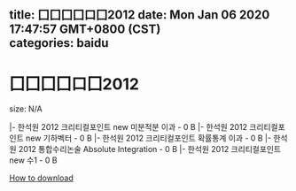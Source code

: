 
title: 囗囗囗囗口囗2012
date: Mon Jan 06 2020 17:47:57 GMT+0800 (CST)    
categories: baidu
---

# 囗囗囗囗口囗2012
size: N/A
 
 
|- 한석원 2012 크리티컬포인트 new 미분적분 이과 - 0 B
|- 한석원 2012 크리티컬포인트 new 기하벡터 - 0 B
|- 한석원 2012 크리티컬포인트 확률통계 이과 - 0 B
|- 한석원 2012 통합수리논술 Absolute Integration - 0 B
|- 한석원 2012  크리티컬포인트 new 수1 - 0 B

[How to download](https://bpcam.bemobtrk.com/go/2ceec3aa-1ca2-46d6-b9ff-aaa5c184517c?jno=3292)